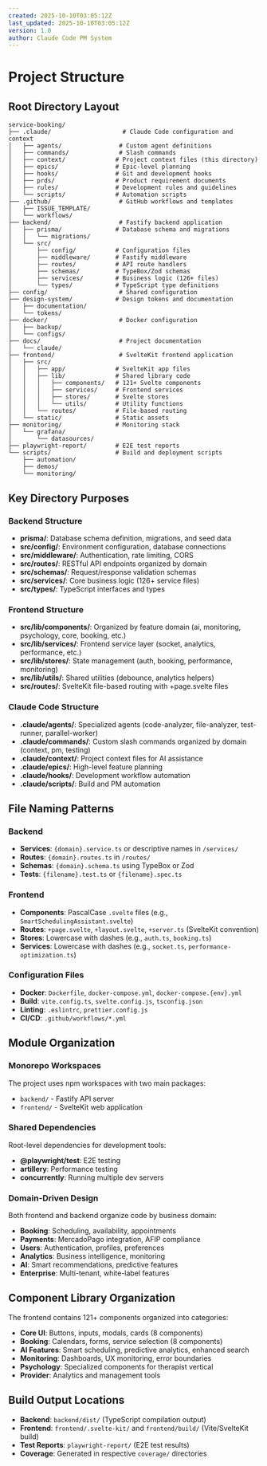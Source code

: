 ```yaml
---
created: 2025-10-10T03:05:12Z
last_updated: 2025-10-10T03:05:12Z
version: 1.0
author: Claude Code PM System
---
```


# Project Structure

## Root Directory Layout

```
service-booking/
├── .claude/                    # Claude Code configuration and context
│   ├── agents/                # Custom agent definitions
│   ├── commands/              # Slash commands
│   ├── context/              # Project context files (this directory)
│   ├── epics/                # Epic-level planning
│   ├── hooks/                # Git and development hooks
│   ├── prds/                 # Product requirement documents
│   ├── rules/                # Development rules and guidelines
│   └── scripts/              # Automation scripts
├── .github/                   # GitHub workflows and templates
│   ├── ISSUE_TEMPLATE/
│   └── workflows/
├── backend/                   # Fastify backend application
│   ├── prisma/               # Database schema and migrations
│   │   └── migrations/
│   └── src/
│       ├── config/           # Configuration files
│       ├── middleware/       # Fastify middleware
│       ├── routes/           # API route handlers
│       ├── schemas/          # TypeBox/Zod schemas
│       ├── services/         # Business logic (126+ files)
│       └── types/            # TypeScript type definitions
├── config/                    # Shared configuration
├── design-system/            # Design tokens and documentation
│   ├── documentation/
│   └── tokens/
├── docker/                    # Docker configuration
│   ├── backup/
│   └── configs/
├── docs/                      # Project documentation
│   └── claude/
├── frontend/                  # SvelteKit frontend application
│   ├── src/
│   │   ├── app/              # SvelteKit app files
│   │   ├── lib/              # Shared library code
│   │   │   ├── components/   # 121+ Svelte components
│   │   │   ├── services/     # Frontend services
│   │   │   ├── stores/       # Svelte stores
│   │   │   └── utils/        # Utility functions
│   │   └── routes/           # File-based routing
│   └── static/               # Static assets
├── monitoring/               # Monitoring stack
│   └── grafana/
│       └── datasources/
├── playwright-report/        # E2E test reports
└── scripts/                  # Build and deployment scripts
    ├── automation/
    ├── demos/
    └── monitoring/
```

## Key Directory Purposes

### Backend Structure
- **prisma/**: Database schema definition, migrations, and seed data
- **src/config/**: Environment configuration, database connections
- **src/middleware/**: Authentication, rate limiting, CORS
- **src/routes/**: RESTful API endpoints organized by domain
- **src/schemas/**: Request/response validation schemas
- **src/services/**: Core business logic (126+ service files)
- **src/types/**: TypeScript interfaces and types

### Frontend Structure
- **src/lib/components/**: Organized by feature domain (ai, monitoring, psychology, core, booking, etc.)
- **src/lib/services/**: Frontend service layer (socket, analytics, performance, etc.)
- **src/lib/stores/**: State management (auth, booking, performance, monitoring)
- **src/lib/utils/**: Shared utilities (debounce, analytics helpers)
- **src/routes/**: SvelteKit file-based routing with +page.svelte files

### Claude Code Structure
- **.claude/agents/**: Specialized agents (code-analyzer, file-analyzer, test-runner, parallel-worker)
- **.claude/commands/**: Custom slash commands organized by domain (context, pm, testing)
- **.claude/context/**: Project context files for AI assistance
- **.claude/epics/**: High-level feature planning
- **.claude/hooks/**: Development workflow automation
- **.claude/scripts/**: Build and PM automation

## File Naming Patterns

### Backend
- **Services**: `{domain}.service.ts` or descriptive names in `/services/`
- **Routes**: `{domain}.routes.ts` in `/routes/`
- **Schemas**: `{domain}.schema.ts` using TypeBox or Zod
- **Tests**: `{filename}.test.ts` or `{filename}.spec.ts`

### Frontend
- **Components**: PascalCase `.svelte` files (e.g., `SmartSchedulingAssistant.svelte`)
- **Routes**: `+page.svelte`, `+layout.svelte`, `+server.ts` (SvelteKit convention)
- **Stores**: Lowercase with dashes (e.g., `auth.ts`, `booking.ts`)
- **Services**: Lowercase with dashes (e.g., `socket.ts`, `performance-optimization.ts`)

### Configuration Files
- **Docker**: `Dockerfile`, `docker-compose.yml`, `docker-compose.{env}.yml`
- **Build**: `vite.config.ts`, `svelte.config.js`, `tsconfig.json`
- **Linting**: `.eslintrc`, `prettier.config.js`
- **CI/CD**: `.github/workflows/*.yml`

## Module Organization

### Monorepo Workspaces
The project uses npm workspaces with two main packages:
- `backend/` - Fastify API server
- `frontend/` - SvelteKit web application

### Shared Dependencies
Root-level dependencies for development tools:
- **@playwright/test**: E2E testing
- **artillery**: Performance testing
- **concurrently**: Running multiple dev servers

### Domain-Driven Design
Both frontend and backend organize code by business domain:
- **Booking**: Scheduling, availability, appointments
- **Payments**: MercadoPago integration, AFIP compliance
- **Users**: Authentication, profiles, preferences
- **Analytics**: Business intelligence, monitoring
- **AI**: Smart recommendations, predictive features
- **Enterprise**: Multi-tenant, white-label features

## Component Library Organization

The frontend contains 121+ components organized into categories:
- **Core UI**: Buttons, inputs, modals, cards (8 components)
- **Booking**: Calendars, forms, service selection (8 components)
- **AI Features**: Smart scheduling, predictive analytics, enhanced search
- **Monitoring**: Dashboards, UX monitoring, error boundaries
- **Psychology**: Specialized components for therapist vertical
- **Provider**: Analytics and management tools

## Build Output Locations

- **Backend**: `backend/dist/` (TypeScript compilation output)
- **Frontend**: `frontend/.svelte-kit/` and `frontend/build/` (Vite/SvelteKit build)
- **Test Reports**: `playwright-report/` (E2E test results)
- **Coverage**: Generated in respective `coverage/` directories
